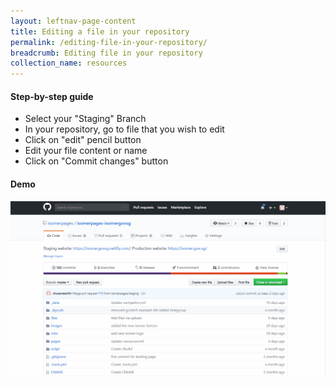 ```yaml
---
layout: leftnav-page-content
title: Editing a file in your repository
permalink: /editing-file-in-your-repository/
breadcrumb: Editing file in your repository
collection_name: resources
---
```


#### **Step-by-step guide**
* Select your "Staging" Branch
* In your repository, go to file that you wish to edit
* Click on "edit" pencil button
* Edit your file content or name
* Click on "Commit changes" button

#### **Demo**
![Editing File to Your Repository](/images/resources/editing-file-to-your-repository.gif)
